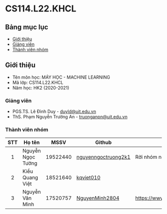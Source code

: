 # CS114.L22.KHCL
## Bảng mục lục
* [Giới thiệu](#giới-thiệu)
* [Giảng viên](#giảng-viên)
* [Thành viên nhóm](#thành-viên-nhóm)

## Giới thiệu
* Tên môn học: MÁY HỌC - MACHINE LEARNING
* Mã lớp: CS114.L22.KHCL
* Năm học: HK2 (2020-2021)

### Giảng viên
* PGS.TS. Lê Đình Duy - duyld@uit.edu.vn
* ThS. Phạm Nguyễn Trường An - truonganpn@uit.edu.vn

### Thành viên nhóm

| STT | Họ tên | MSSV | Github | Facebook |
| :---: | --- | --- | --- | --- |
| 1 | Nguyễn Ngọc Tưởng | 19522440 |[nguyenngoctruong2k1](https://github.com/nguyenngoctruong2k1) |Rời nhóm ngày 28/05/2021 |
| 2 | Kiều Quang Việt | 18521640 |[kqviet010](https://github.com/kqviet010) |  |
| 3 | Nguyễn Văn Minh | 17520757 | [NguyenMinh2804](https://github.com/NguyenMinh2804) | https://www.facebook.com/ngaosuong.nguyen/ |
